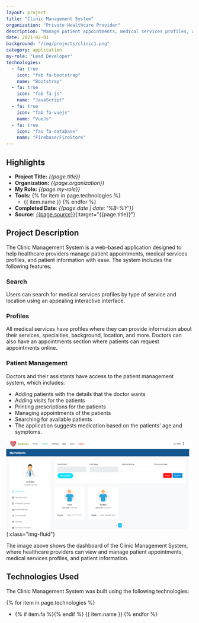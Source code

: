 ```yaml
---
layout: project
title: "Clinic Management System"
organization: "Private Healthcare Provider"
description: "Manage patient appointments, medical services profiles, and patient information with ease."
date: 2021-02-01
background: "/img/projects/clinic1.png"
category: application
my-role: "Lead Developer"
technologies:
  - fa: true
    icon: "fab fa-bootstrap"
    name: "Bootstrap"
  - fa: true
    icon: "fab fa-js"
    name: "JavaScript"
  - fa: true
    icon: "fab fa-vuejs"
    name: "VueJs"
  - fa: true
    icon: "fas fa-database"
    name: "Firebase/FireStore"
---
```

<style>
  ul p {
  margin-bottom: 2px;
  margin-top: 2px;
}
</style>
## Highlights

- **Project Title:** _{{page.title}}_
- **Organization:** _{{page.organization}}_
- **My Role:** _{{page.my-role}}_
- **Tools:** 
  {% for item in page.technologies %}
    - {{ item.name }}
  {% endfor %}
- **Completed Date**: _{{page.date  | date: '%B-%Y'}}_
- **Source**: [{{page.source}}]({{page.source}}){:target="{{page.title}}"}

## Project Description

The Clinic Management System is a web-based application designed to help healthcare providers manage patient appointments, medical services profiles, and patient information with ease. The system includes the following features:

### Search

Users can search for medical services profiles by type of service and location using an appealing interactive interface.

### Profiles

All medical services have profiles where they can provide information about their services, specialties, background, location, and more. Doctors can also have an appointments section where patients can request appointments online.

### Patient Management

Doctors and their assistants have access to the patient management system, which includes:

- Adding patients with the details that the doctor wants
- Adding visits for the patients
- Printing prescriptions for the patients
- Managing appointments of the patients
- Searching for available patients
- The application suggests medication based on the patients' age and symptoms.

![Clinic Management System Dashboard](/img/projects/clinic2.png){:class="img-fluid"}

The image above shows the dashboard of the Clinic Management System, where healthcare providers can view and manage patient appointments, medical services profiles, and patient information.


## Technologies Used

The Clinic Management System was built using the following technologies:

{% for item in page.technologies %}
- {% if item.fa %}<i class="{{ item.icon }}"></i>{% endif %} {{ item.name }}
{% endfor %}

